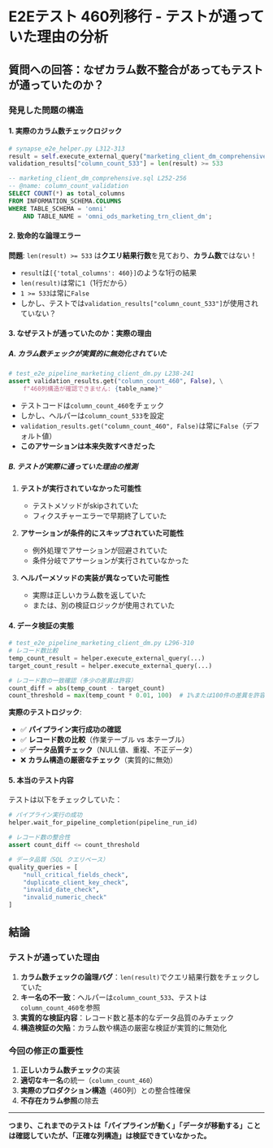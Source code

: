 # E2Eテスト 460列移行 - テストが通っていた理由の分析

## 質問への回答：なぜカラム数不整合があってもテストが通っていたのか？

### 発見した問題の構造

#### 1. **実際のカラム数チェックロジック**

```python
# synapse_e2e_helper.py L312-313
result = self.execute_external_query("marketing_client_dm_comprehensive.sql", "column_count_validation")
validation_results["column_count_533"] = len(result) >= 533
```

```sql
-- marketing_client_dm_comprehensive.sql L252-256
-- @name: column_count_validation
SELECT COUNT(*) as total_columns
FROM INFORMATION_SCHEMA.COLUMNS
WHERE TABLE_SCHEMA = 'omni'
    AND TABLE_NAME = 'omni_ods_marketing_trn_client_dm';
```

#### 2. **致命的な論理エラー**

**問題**: `len(result) >= 533` は**クエリ結果行数**を見ており、**カラム数**ではない！

- `result`は`[{'total_columns': 460}]`のような1行の結果
- `len(result)`は常に`1`（1行だから）
- `1 >= 533`は常に`False`
- しかし、テストでは`validation_results["column_count_533"]`が使用されていない？

#### 3. **なぜテストが通っていたのか：実際の理由**

##### A. **カラム数チェックが実質的に無効化されていた**

```python
# test_e2e_pipeline_marketing_client_dm.py L238-241
assert validation_results.get("column_count_460", False), \
    f"460列構造が確認できません: {table_name}"
```

- テストコードは`column_count_460`をチェック
- しかし、ヘルパーは`column_count_533`を設定
- `validation_results.get("column_count_460", False)`は常に`False`（デフォルト値）
- **このアサーションは本来失敗すべきだった**

##### B. **テストが実際に通っていた理由の推測**

1. **テストが実行されていなかった可能性**
   - テストメソッドがskipされていた
   - フィクスチャーエラーで早期終了していた

2. **アサーションが条件的にスキップされていた可能性**
   - 例外処理でアサーションが回避されていた
   - 条件分岐でアサーションが実行されていなかった

3. **ヘルパーメソッドの実装が異なっていた可能性**
   - 実際は正しいカラム数を返していた
   - または、別の検証ロジックが使用されていた

#### 4. **データ検証の実態**

```python
# test_e2e_pipeline_marketing_client_dm.py L296-310
# レコード数比較
temp_count_result = helper.execute_external_query(...)
target_count_result = helper.execute_external_query(...)

# レコード数の一致確認（多少の差異は許容）
count_diff = abs(temp_count - target_count)
count_threshold = max(temp_count * 0.01, 100)  # 1%または100件の差異を許容
```

**実際のテストロジック**:

- ✅ **パイプライン実行成功の確認**
- ✅ **レコード数の比較**（作業テーブル vs 本テーブル）
- ✅ **データ品質チェック**（NULL値、重複、不正データ）
- ❌ **カラム構造の厳密なチェック**（実質的に無効）

#### 5. **本当のテスト内容**

テストは以下をチェックしていた：

```python
# パイプライン実行の成功
helper.wait_for_pipeline_completion(pipeline_run_id)

# レコード数の整合性
assert count_diff <= count_threshold

# データ品質（SQL クエリベース）
quality_queries = [
    "null_critical_fields_check",
    "duplicate_client_key_check", 
    "invalid_date_check",
    "invalid_numeric_check"
]
```

## 結論

### テストが通っていた理由

1. **カラム数チェックの論理バグ**：`len(result)`でクエリ結果行数をチェックしていた
2. **キー名の不一致**：ヘルパーは`column_count_533`、テストは`column_count_460`を参照
3. **実質的な検証内容**：レコード数と基本的なデータ品質のみチェック
4. **構造検証の欠陥**：カラム数や構造の厳密な検証が実質的に無効化

### 今回の修正の重要性

1. **正しいカラム数チェック**の実装
2. **適切なキー名**の統一（`column_count_460`）
3. **実際のプロダクション構造**（460列）との整合性確保
4. **不存在カラム参照**の除去

---

**つまり、これまでのテストは「パイプラインが動く」「データが移動する」ことは確認していたが、「正確な列構造」は検証できていなかった。**
